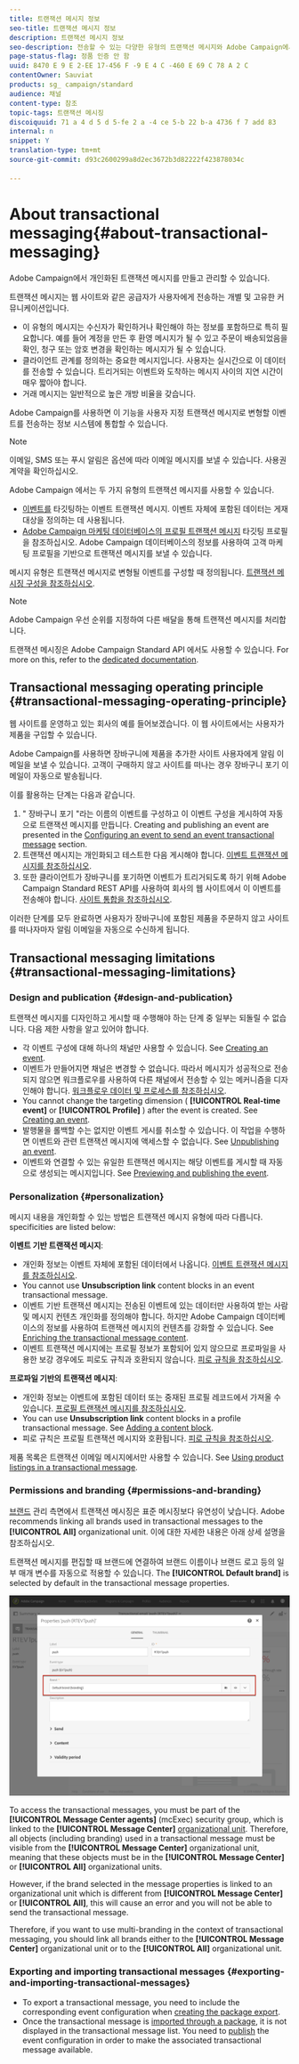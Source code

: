 ```yaml
---
title: 트랜잭션 메시지 정보
seo-title: 트랜잭션 메시지 정보
description: 트랜잭션 메시지 정보
seo-description: 전송할 수 있는 다양한 유형의 트랜잭션 메시지와 Adobe Campaign에서 사용하는 방식을 살펴볼 수 있습니다.
page-status-flag: 정품 인증 안 함
uuid: 8470 E 9 E 2-EE 17-456 F -9 E 4 C -460 E 69 C 78 A 2 C
contentOwner: Sauviat
products: sg_ campaign/standard
audience: 채널
content-type: 참조
topic-tags: 트랜잭션 메시징
discoiquuid: 71 a 4 d 5 d 5-fe 2 a -4 ce 5-b 22 b-a 4736 f 7 add 83
internal: n
snippet: Y
translation-type: tm+mt
source-git-commit: d93c2600299a8d2ec3672b3d82222f423878034c

---
```



# About transactional messaging{#about-transactional-messaging}

Adobe Campaign에서 개인화된 트랜잭션 메시지를 만들고 관리할 수 있습니다.

트랜잭션 메시지는 웹 사이트와 같은 공급자가 사용자에게 전송하는 개별 및 고유한 커뮤니케이션입니다.

* 이 유형의 메시지는 수신자가 확인하거나 확인해야 하는 정보를 포함하므로 특히 필요합니다. 예를 들어 계정을 만든 후 환영 메시지가 될 수 있고 주문이 배송되었음을 확인, 청구 또는 암호 변경을 확인하는 메시지가 될 수 있습니다.
* 클라이언트 관계를 정의하는 중요한 메시지입니다. 사용자는 실시간으로 이 데이터를 전송할 수 있습니다. 트리거되는 이벤트와 도착하는 메시지 사이의 지연 시간이 매우 짧아야 합니다.
* 거래 메시지는 일반적으로 높은 개방 비율을 갖습니다.

Adobe Campaign를 사용하면 이 기능을 사용자 지정 트랜잭션 메시지로 변형할 이벤트를 전송하는 정보 시스템에 통합할 수 있습니다.

>[!NOTE]
>
>이메일, SMS 또는 푸시 알림은 옵션에 따라 이메일 메시지를 보낼 수 있습니다. 사용권 계약을 확인하십시오.

Adobe Campaign 에서는 두 가지 유형의 트랜잭션 메시지를 사용할 수 있습니다.

* [이벤트를](../../channels/using/event-transactional-messages.md) 타깃팅하는 이벤트 트랜잭션 메시지. 이벤트 자체에 포함된 데이터는 게재 대상을 정의하는 데 사용됩니다.
* [Adobe Campaign 마케팅 데이터베이스의 프로필 트랜잭션 메시지](../../channels/using/profile-transactional-messages.md) 타깃팅 프로필을 참조하십시오. Adobe Campaign 데이터베이스의 정보를 사용하여 고객 마케팅 프로필을 기반으로 트랜잭션 메시지를 보낼 수 있습니다.

메시지 유형은 트랜잭션 메시지로 변형될 이벤트를 구성할 때 정의됩니다. [트랜잭션 메시징 구성을 참조하십시오](../../administration/using/configuring-transactional-messaging.md).

>[!NOTE]
>
>Adobe Campaign 우선 순위를 지정하여 다른 배달을 통해 트랜잭션 메시지를 처리합니다.

트랜잭션 메시징은 Adobe Campaign Standard API 에서도 사용할 수 있습니다. For more on this, refer to the [dedicated documentation](https://docs.campaign.adobe.com/doc/standard/en/api/ACS_API.html#about-transactional-messaging).

## Transactional messaging operating principle {#transactional-messaging-operating-principle}

웹 사이트를 운영하고 있는 회사의 예를 들어보겠습니다. 이 웹 사이트에서는 사용자가 제품을 구입할 수 있습니다.

Adobe Campaign를 사용하면 장바구니에 제품을 추가한 사이트 사용자에게 알림 이메일을 보낼 수 있습니다. 고객이 구매하지 않고 사이트를 떠나는 경우 장바구니 포기 이메일이 자동으로 발송됩니다.

이를 활용하는 단계는 다음과 같습니다.

1. " 장바구니 포기 "라는 이름의 이벤트를 구성하고 이 이벤트 구성을 게시하여 자동으로 트랜잭션 메시지를 만듭니다. Creating and publishing an event are presented in the [Configuring an event to send an event transactional message](../../administration/using/configuring-transactional-messaging.md#use-case--configuring-an-event-to-send-a-transactional-message) section.
1. 트랜잭션 메시지는 개인화되고 테스트한 다음 게시해야 합니다. [이벤트 트랜잭션 메시지를 참조하십시오](../../channels/using/event-transactional-messages.md).
1. 또한 클라이언트가 장바구니를 포기하면 이벤트가 트리거되도록 하기 위해 Adobe Campaign Standard REST API를 사용하여 회사의 웹 사이트에서 이 이벤트를 전송해야 합니다. [사이트 통합을 참조하십시오](../../administration/using/configuring-transactional-messaging.md#integrating-the-triggering-of-the-event-in-a-website).

이러한 단계를 모두 완료하면 사용자가 장바구니에 포함된 제품을 주문하지 않고 사이트를 떠나자마자 알림 이메일을 자동으로 수신하게 됩니다.

## Transactional messaging limitations {#transactional-messaging-limitations}

### Design and publication {#design-and-publication}

트랜잭션 메시지를 디자인하고 게시할 때 수행해야 하는 단계 중 일부는 되돌릴 수 없습니다. 다음 제한 사항을 알고 있어야 합니다.

* 각 이벤트 구성에 대해 하나의 채널만 사용할 수 있습니다. See [Creating an event](../../administration/using/configuring-transactional-messaging.md#creating-an-event).
* 이벤트가 만들어지면 채널은 변경할 수 없습니다. 따라서 메시지가 성공적으로 전송되지 않으면 워크플로우를 사용하여 다른 채널에서 전송할 수 있는 메커니즘을 디자인해야 합니다. [워크플로우 데이터 및 프로세스를 참조하십시오](../../automating/using/workflow-data-and-processes.md).
* You cannot change the targeting dimension ( **[!UICONTROL Real-time event]** or **[!UICONTROL Profile]** ) after the event is created. See [Creating an event](../../administration/using/configuring-transactional-messaging.md#creating-an-event).
* 발행물을 롤백할 수는 없지만 이벤트 게시를 취소할 수 있습니다. 이 작업을 수행하면 이벤트와 관련 트랜잭션 메시지에 액세스할 수 없습니다. See [Unpublishing an event](../../administration/using/configuring-transactional-messaging.md#unpublishing-an-event).
* 이벤트와 연결할 수 있는 유일한 트랜잭션 메시지는 해당 이벤트를 게시할 때 자동으로 생성되는 메시지입니다. See [Previewing and publishing the event](../../administration/using/configuring-transactional-messaging.md#previewing-and-publishing-the-event).

### Personalization {#personalization}

메시지 내용을 개인화할 수 있는 방법은 트랜잭션 메시지 유형에 따라 다릅니다. specificities are listed below:

**이벤트 기반 트랜잭션 메시지**:

* 개인화 정보는 이벤트 자체에 포함된 데이터에서 나옵니다. [이벤트 트랜잭션 메시지를 참조하십시오](../../channels/using/event-transactional-messages.md).
* You cannot use **Unsubscription link** content blocks in an event transactional message.
* 이벤트 기반 트랜잭션 메시지는 전송된 이벤트에 있는 데이터만 사용하여 받는 사람 및 메시지 컨텐츠 개인화를 정의해야 합니다. 하지만 Adobe Campaign 데이터베이스의 정보를 사용하여 트랜잭션 메시지의 컨텐츠를 강화할 수 있습니다. See [Enriching the transactional message content](../../administration/using/configuring-transactional-messaging.md#enriching-the-transactional-message-content).
* 이벤트 트랜잭션 메시지에는 프로필 정보가 포함되어 있지 않으므로 프로파일을 사용한 보강 경우에도 피로도 규칙과 호환되지 않습니다. [피로 규칙을 참조하십시오](../../administration/using/fatigue-rules.md).

**프로파일 기반의 트랜잭션 메시지**:

* 개인화 정보는 이벤트에 포함된 데이터 또는 중재된 프로필 레코드에서 가져올 수 있습니다. [프로필 트랜잭션 메시지를 참조하십시오](../../channels/using/profile-transactional-messages.md).
* You can use **Unsubscription link** content blocks in a profile transactional message. See [Adding a content block](../../designing/using/adding-a-content-block.md).
* 피로 규칙은 프로필 트랜잭션 메시지와 호환됩니다. [피로 규칙을 참조하십시오](../../administration/using/fatigue-rules.md).

제품 목록은 트랜잭션 이메일 메시지에서만 사용할 수 있습니다. See [Using product listings in a transactional message](../../channels/using/event-transactional-messages.md#using-product-listings-in-a-transactional-message).

### Permissions and branding {#permissions-and-branding}

[브랜드](../../administration/using/branding.md) 관리 측면에서 트랜잭션 메시징은 표준 메시징보다 유연성이 낮습니다. Adobe recommends linking all brands used in transactional messages to the **[!UICONTROL All]** organizational unit. 이에 대한 자세한 내용은 아래 상세 설명을 참조하십시오.

트랜잭션 메시지를 편집할 때 브랜드에 연결하여 브랜드 이름이나 브랜드 로고 등의 일부 매개 변수를 자동으로 적용할 수 있습니다. The **[!UICONTROL Default brand]** is selected by default in the transactional message properties.

![](assets/message-center_branding.png)

To access the transactional messages, you must be part of the **[!UICONTROL Message Center agents]** (mcExec) security group, which is linked to the **[!UICONTROL Message Center]** [organizational unit](../../administration/using/organizational-units.md). Therefore, all objects (including branding) used in a transactional message must be visible from the **[!UICONTROL Message Center]** organizational unit, meaning that these objects must be in the **[!UICONTROL Message Center]** or **[!UICONTROL All]** organizational units.

However, if the brand selected in the message properties is linked to an organizational unit which is different from **[!UICONTROL Message Center]** or **[!UICONTROL All]**, this will cause an error and you will not be able to send the transactional message.

Therefore, if you want to use multi-branding in the context of transactional messaging, you should link all brands either to the **[!UICONTROL Message Center]** organizational unit or to the **[!UICONTROL All]** organizational unit.

### Exporting and importing transactional messages {#exporting-and-importing-transactional-messages}

* To export a transactional message, you need to include the corresponding event configuration when [creating the package export](../../automating/using/managing-packages.md#creating-a-package).
* Once the transactional message is [imported through a package](../../automating/using/managing-packages.md#importing-a-package), it is not displayed in the transactional message list. You need to [publish](../../administration/using/configuring-transactional-messaging.md#previewing-and-publishing-the-event) the event configuration in order to make the associated transactional message available.

